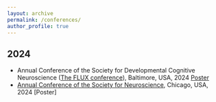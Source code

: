 ```yaml
---
layout: archive
permalink: /conferences/
author_profile: true
---
```


## 2024
- Annual Conference of the Society for Developmental Cognitive Neuroscience ([The FLUX conference](https://fluxsociety.org/)), Baltimore, USA, 2024 [Poster](http://zhaoyuyao.github.io/files/2024-FLUX.pdf)
- [Annual Conference of the Society for Neuroscience](https://www.sfn.org/), Chicago, USA, 2024 [Poster]

